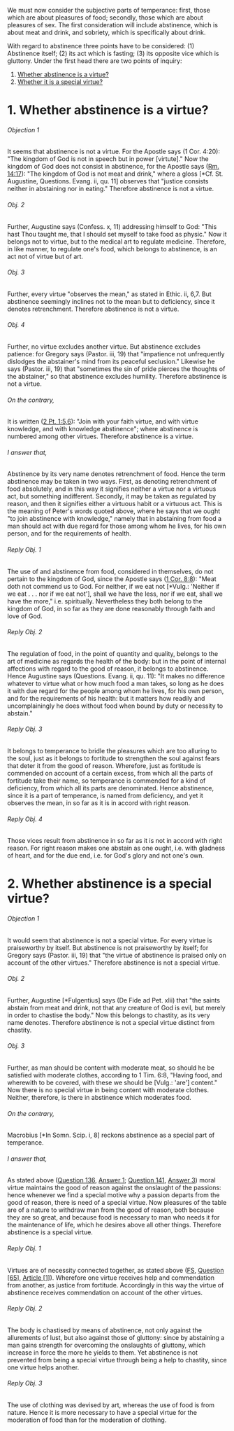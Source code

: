 We must now consider the subjective parts of temperance: first, those which are about pleasures of food; secondly, those which are about pleasures of sex. The first consideration will include abstinence, which is about meat and drink, and sobriety, which is specifically about drink.  

With regard to abstinence three points have to be considered: (1) Abstinence itself; (2) its act which is fasting; (3) its opposite vice which is gluttony. Under the first head there are two points of inquiry:  

1. [ Whether abstinence is a virtue?](#1.%20Whether%20abstinence%20is%20a%20virtue?)
2. [ Whether it is a special virtue?](#2.%20Whether%20abstinence%20is%20a%20special%20virtue?)



# 1. Whether abstinence is a virtue? 

###### Objection 1
It seems that abstinence is not a virtue. For the Apostle says (1 Cor. 4:20): "The kingdom of God is not in speech but in power \[virtute\]." Now the kingdom of God does not consist in abstinence, for the Apostle says ([Rm. 14:17](http://bible.gospelcom.net/bible?Rm++14:17)): "The kingdom of God is not meat and drink," where a gloss \[\*Cf. St. Augustine, Questions. Evang. ii, qu. 11\] observes that "justice consists neither in abstaining nor in eating." Therefore abstinence is not a virtue.  

###### Obj. 2
Further, Augustine says (Confess. x, 11) addressing himself to God: "This hast Thou taught me, that I should set myself to take food as physic." Now it belongs not to virtue, but to the medical art to regulate medicine. Therefore, in like manner, to regulate one's food, which belongs to abstinence, is an act not of virtue but of art.  

###### Obj. 3
Further, every virtue "observes the mean," as stated in Ethic. ii, 6,7. But abstinence seemingly inclines not to the mean but to deficiency, since it denotes retrenchment. Therefore abstinence is not a virtue.  

###### Obj. 4
Further, no virtue excludes another virtue. But abstinence excludes patience: for Gregory says (Pastor. iii, 19) that "impatience not unfrequently dislodges the abstainer's mind from its peaceful seclusion." Likewise he says (Pastor. iii, 19) that "sometimes the sin of pride pierces the thoughts of the abstainer," so that abstinence excludes humility. Therefore abstinence is not a virtue.  

###### On the contrary,
It is written ([2 Pt. 1:5,6](http://bible.gospelcom.net/bible?2+Pt++1:5,6)): "Join with your faith virtue, and with virtue knowledge, and with knowledge abstinence"; where abstinence is numbered among other virtues. Therefore abstinence is a virtue.  

###### I answer that,
Abstinence by its very name denotes retrenchment of food. Hence the term abstinence may be taken in two ways. First, as denoting retrenchment of food absolutely, and in this way it signifies neither a virtue nor a virtuous act, but something indifferent. Secondly, it may be taken as regulated by reason, and then it signifies either a virtuous habit or a virtuous act. This is the meaning of Peter's words quoted above, where he says that we ought "to join abstinence with knowledge," namely that in abstaining from food a man should act with due regard for those among whom he lives, for his own person, and for the requirements of health.  

###### Reply Obj. 1
The use of and abstinence from food, considered in themselves, do not pertain to the kingdom of God, since the Apostle says ([1 Cor. 8:8](http://bible.gospelcom.net/bible?1+Cor++8:8)): "Meat doth not commend us to God. For neither, if we eat not \[\*Vulg.: 'Neither if we eat . . . nor if we eat not'\], shall we have the less, nor if we eat, shall we have the more," i.e. spiritually. Nevertheless they both belong to the kingdom of God, in so far as they are done reasonably through faith and love of God.  

###### Reply Obj. 2
The regulation of food, in the point of quantity and quality, belongs to the art of medicine as regards the health of the body: but in the point of internal affections with regard to the good of reason, it belongs to abstinence. Hence Augustine says (Questions. Evang. ii, qu. 11): "It makes no difference whatever to virtue what or how much food a man takes, so long as he does it with due regard for the people among whom he lives, for his own person, and for the requirements of his health: but it matters how readily and uncomplainingly he does without food when bound by duty or necessity to abstain."  

###### Reply Obj. 3
It belongs to temperance to bridle the pleasures which are too alluring to the soul, just as it belongs to fortitude to strengthen the soul against fears that deter it from the good of reason. Wherefore, just as fortitude is commended on account of a certain excess, from which all the parts of fortitude take their name, so temperance is commended for a kind of deficiency, from which all its parts are denominated. Hence abstinence, since it is a part of temperance, is named from deficiency, and yet it observes the mean, in so far as it is in accord with right reason.  

###### Reply Obj. 4
Those vices result from abstinence in so far as it is not in accord with right reason. For right reason makes one abstain as one ought, i.e. with gladness of heart, and for the due end, i.e. for God's glory and not one's own.  




# 2. Whether abstinence is a special virtue? 

###### Objection 1
It would seem that abstinence is not a special virtue. For every virtue is praiseworthy by itself. But abstinence is not praiseworthy by itself; for Gregory says (Pastor. iii, 19) that "the virtue of abstinence is praised only on account of the other virtues." Therefore abstinence is not a special virtue.  

###### Obj. 2
Further, Augustine \[\*Fulgentius\] says (De Fide ad Pet. xlii) that "the saints abstain from meat and drink, not that any creature of God is evil, but merely in order to chastise the body." Now this belongs to chastity, as its very name denotes. Therefore abstinence is not a special virtue distinct from chastity.  

###### Obj. 3
Further, as man should be content with moderate meat, so should he be satisfied with moderate clothes, according to 1 Tim. 6:8, "Having food, and wherewith to be covered, with these we should be \[Vulg.: 'are'\] content." Now there is no special virtue in being content with moderate clothes. Neither, therefore, is there in abstinence which moderates food.  

###### On the contrary,
Macrobius \[\*In Somn. Scip. i, 8\] reckons abstinence as a special part of temperance.  

###### I answer that,
As stated above ([Question 136](136.%20Patience.md), [Answer 1](136.%20Patience.md#1.%20Whether%20patience%20is%20a%20virtue?); [Question 141](141.%20Temperance.md), [Answer 3](141.%20Temperance.md#3.%20Whether%20temperance%20is%20only%20about%20desires%20and%20pleasures?)) moral virtue maintains the good of reason against the onslaught of the passions: hence whenever we find a special motive why a passion departs from the good of reason, there is need of a special virtue. Now pleasures of the table are of a nature to withdraw man from the good of reason, both because they are so great, and because food is necessary to man who needs it for the maintenance of life, which he desires above all other things. Therefore abstinence is a special virtue.  

###### Reply Obj. 1
Virtues are of necessity connected together, as stated above ([FS](../FS.html), [Question \[65\]](../FS/FS065.html#FSQ65OUTP1), [Article \[1\]](../FS/FS065.html#FSQ65A1THEP1)). Wherefore one virtue receives help and commendation from another, as justice from fortitude. Accordingly in this way the virtue of abstinence receives commendation on account of the other virtues.  

###### Reply Obj. 2
The body is chastised by means of abstinence, not only against the allurements of lust, but also against those of gluttony: since by abstaining a man gains strength for overcoming the onslaughts of gluttony, which increase in force the more he yields to them. Yet abstinence is not prevented from being a special virtue through being a help to chastity, since one virtue helps another.  

###### Reply Obj. 3
The use of clothing was devised by art, whereas the use of food is from nature. Hence it is more necessary to have a special virtue for the moderation of food than for the moderation of clothing.